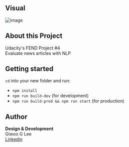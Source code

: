 ## Visual

![image](https://user-images.githubusercontent.com/16644017/92529636-d7a01f00-f1f8-11ea-9410-f204eba7e454.png)

## About this Project

Udacity's FEND Project #4  
Evaluate news articles with NLP

## Getting started

`cd` into your new folder and run:

- `npm install`
- `npm run build-dev` (for development)
- `npm run build-prod && npm run start` (for production)

## Author

**Design & Development**  
Giwoo G Lee  
[Linkedin](https://linkedin.com/in/leegiwoo)
